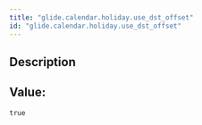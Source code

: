 ```yaml
---
title: "glide.calendar.holiday.use_dst_offset"
id: "glide.calendar.holiday.use_dst_offset"
---
```

## Description



## Value: 
```
true
```